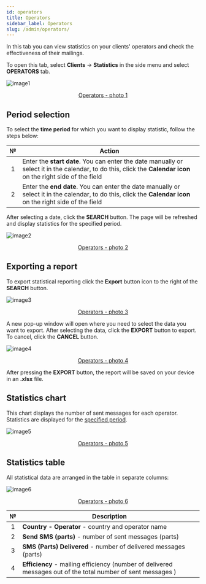 ```yaml
---
id: operators
title: Operators
sidebar_label: Operators
slug: /admin/operators/
---
```


In this tab you can view statistics on your clients' operators and check the effectiveness of their mailings.

To open this tab, select **Clients** → **Statistics** in the side menu and select **OPERATORS** tab.

![image1](/img/en/admin_statistics_operators/image1.png "Operators") <center><u>Operators - photo 1</u></center>

## Period selection

To select the **time period** for which you want to display statistic, follow the steps below:

|  №  | Action |
| :-: | ------ |
| 1 | Enter the **start date**. You can enter the date manually or select it in the calendar, to do this, click the **Calendar icon** on the right side of the field |
| 2 | Enter the **end date**. You can enter the date manually or select it in the calendar, to do this, click the **Calendar icon** on the right side of the field |

After selecting a date, click the **SEARCH** button. The page will be refreshed and display statistics for the specified period.

![image2](/img/en/admin_statistics_operators/image2.png "Operators") <center><u>Operators - photo 2</u></center>

## Exporting a report

To export statistical reporting click the **Export** button icon to the right of the **SEARCH** button.

![image3](/img/en/admin_statistics_operators/image3.png "Operators") <center><u>Operators - photo 3</u></center>

A new pop-up window will open where you need to select the data you want to export. After selecting the data, click the **EXPORT** button to export. To cancel, click the **CANCEL** button.

![image4](/img/en/admin_statistics_operators/image4.png "Operators") <center><u>Operators - photo 4</u></center>

After pressing the **EXPORT** button, the report will be saved on your device in an **.xlsx** file.

## Statistics chart

This chart displays the number of sent messages for each operator. Statistics are displayed for the [specified period](#period-selection).

![image5](/img/en/admin_statistics_operators/image5.png "Operators") <center><u>Operators - photo 5</u></center>

## Statistics table

All statistical data are arranged in the table in separate columns:

![image6](/img/en/admin_statistics_operators/image6.png "Operators") <center><u>Operators - photo 6</u></center>

|  №  | Description |
| :-: | ----------- |
| 1 | **Country - Operator** - country and operator name |
| 2 | **Send SMS (parts)** - number of sent messages (parts) |
| 3 | **SMS (Parts) Delivered** - number of delivered messages (parts) |
| 4 | **Efficiency** - mailing efficiency (number of delivered messages out of the total number of sent messages ) |
